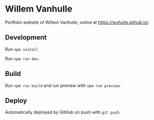 # Willem Vanhulle

Portfolio website of Willem Vanhulle, online at <https://wvhulle.github.io/>.

## Development

Run `npm install`

Run `npm run dev`.

## Build

Run `npm run build` and run preview with `npm run preview`.

## Deploy

Automatically deployed by GitHub on push with `git push`.
